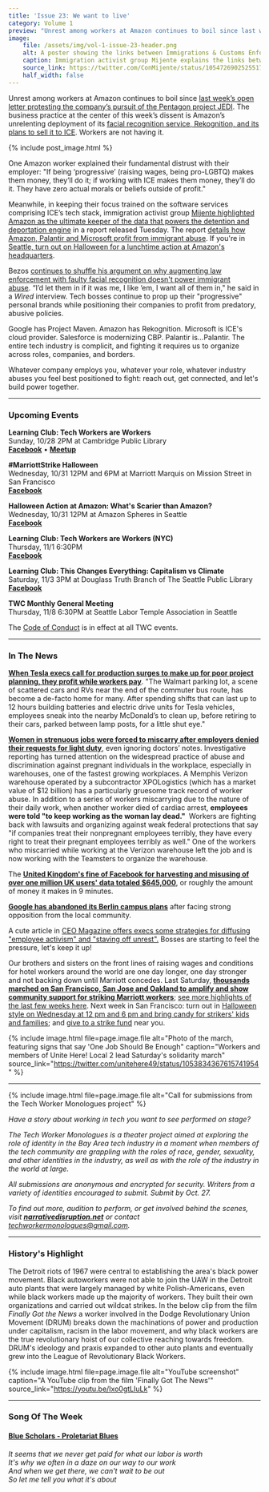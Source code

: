 ```yaml
---
title: 'Issue 23: We want to live'
category: Volume 1
preview: "Unrest among workers at Amazon continues to boil since last week’s open letter protesting the company’s pursuit of the Pentagon project JEDI."
image:
    file: /assets/img/vol-1-issue-23-header.png
    alt: A poster showing the links between Immigrations & Customs Enforcement and tech
    caption: Immigration activist group Mijente explains the links between Immigrations & Customs Enforcement and the tech industry
    source_link: https://twitter.com/ConMijente/status/1054726902525517824
    half_width: false
---
```


<!-- Content imported from: https://us11.campaign-archive.com/?e=dbff030191&u=194e57c175176cfd13007a197&id=5db7945fe7 -->

Unrest among workers at Amazon continues to boil since [last week’s open letter protesting the company’s pursuit of the Pentagon project JEDI](https://medium.com/s/powertrip/im-an-amazon-employee-my-company-shouldn-t-sell-facial-recognition-tech-to-police-36b5fde934ac). The business practice at the center of this week’s dissent is Amazon’s unrelenting deployment of its [facial recognition service, Rekognition, and its plans to sell it to ICE](https://www.vanityfair.com/news/2018/10/theyre-playing-both-sides-bezoss-flirtation-with-ice-appalls-amazon-employees). Workers are not having it.

<!--excerpt-->

{% include post_image.html %}

One Amazon worker explained their fundamental distrust with their employer: "If being ‘progressive’ (raising wages, being pro-LGBTQ) makes them money, they’ll do it; if working with ICE makes them money, they’ll do it. They have zero actual morals or beliefs outside of profit."  
  
Meanwhile, in keeping their focus trained on the software services comprising ICE’s tech stack, immigration activist group [Mijente highlighted Amazon as the ultimate keeper of the data that powers the detention and deportation engine](https://www.democracynow.org/2018/10/24/whos_behind_ice_how_amazon_palantir) in a report released Tuesday. The report&nbsp;[details how Amazon, Palantir and Microsoft profit from immigrant abuse](https://mijente.net/notechforice/). If you're in [Seattle, turn out on Halloween for a lunchtime action at Amazon's headquarters](https://www.facebook.com/events/1968719753187849/).  
  
Bezos&nbsp;[continues to shuffle his argument on why augmenting law enforcement with faulty facial recognition doesn't power immigrant abuse](https://www.thedailybeast.com/amazon-pushes-ice-to-buy-its-face-recognition-surveillance-tech?ref=home%20).&nbsp;“I’d let them in if it was me, I like ‘em, I want all of them in," he said in a _Wired_ interview.&nbsp;Tech bosses continue to prop up their "progressive" personal brands while positioning their companies to profit from predatory, abusive policies.  
  
Google has Project Maven. Amazon has Rekognition. Microsoft is ICE's cloud provider. Salesforce is modernizing CBP. Palantir is...Palantir. The entire tech industry is complicit, and fighting it requires us to organize across roles, companies, and borders.  
  
Whatever company employs you, whatever your role, whatever industry abuses you feel best positioned to fight: reach out, get connected, and let's build power together.

***

###  Upcoming Events

**Learning Club: Tech Workers are Workers&nbsp;**  
Sunday, 10/28 2PM at Cambridge Public Library  
[**Facebook**](https://www.facebook.com/events/238743780129243/) • [**Meetup**](https://www.meetup.com/Tech-Workers-Coalition/)&nbsp;  
  
**#MarriottStrike Halloween**  
Wednesday, 10/31 12PM and 6PM at Marriott Marquis on Mission Street in San Francisco  
[**Facebook**](https://www.facebook.com/events/2071340766509391/)  
  
**Halloween Action at Amazon: What's Scarier than Amazon?**  
Wednesday, 10/31 12PM at Amazon Spheres in Seattle  
[**Facebook**](https://www.facebook.com/events/1968719753187849/)  
  
**Learning Club: Tech Workers are Workers (NYC)**  
Thursday, 11/1 6:30PM&nbsp;  
[**Facebook**](https://www.facebook.com/events/1143273225822675/)  
  
**Learning Club: This Changes Everything: Capitalism vs Climate&nbsp;**  
Saturday, 11/3 3PM at Douglass Truth Branch of The Seattle Public Library  
[**Facebook**](https://www.facebook.com/events/1948636251892939/)  
  
**TWC Monthly General Meeting&nbsp;**  
Thursday, 11/8 6:30PM at Seattle Labor Temple Association in Seattle

The [Code of Conduct](https://techworkerscoalition.org/community-guide/) is in effect at all TWC events.

***

### In The News

[**When Tesla execs call for production surges to make up for poor project planning, they profit while workers pay**](https://www.hcn.org/articles/photos-economy-see-what-a-surge-of-tech-production-means-for-tesla-workers-nevada). "The Walmart parking lot, a scene of scattered cars and RVs near the end of the commuter bus route, has become a de-facto home for many. After spending shifts that can last up to 12 hours building batteries and electric drive units for Tesla vehicles, employees sneak into the nearby McDonald’s to clean up, before retiring to their cars, parked between lamp posts, for a little shut eye."
 
[**Women in strenuous jobs were forced to miscarry after employers denied their requests for light duty**](https://www.nytimes.com/interactive/2018/10/21/business/pregnancy-discrimination-miscarriages.html), even ignoring doctors’ notes.&nbsp;Investigative reporting has turned attention on the widespread practice of abuse and discrimination against pregnant individuals&nbsp;in the workplace, especially in warehouses,&nbsp;one of the fastest growing workplaces. A Memphis Verizon warehouse operated by a subcontractor XPOLogistics (which has a market value of $12 billion) has a particularly gruesome track record of worker abuse. In addition to a&nbsp;series of workers miscarrying due to the nature of their daily work, when another worker died of cardiac arrest, **employees were told "to keep working as the woman lay dead."&nbsp;** Workers are fighting back with lawsuits and organizing against&nbsp;weak federal&nbsp;protections that say "if companies treat their nonpregnant employees terribly, they have every right to treat their pregnant employees terribly as well."&nbsp;One of the workers who miscarried while working at the Verizon warehouse left the job and is now working with the Teamsters to organize the warehouse.
  
The [**United Kingdom's fine of Facebook for&nbsp;harvesting and misusing&nbsp;of over one million UK users' data totaled $645,000**](https://gizmodo.com/facebook-fined-just-645-000-in-uk-over-cambridge-analy-1829989116), or roughly the amount of money it makes in 9 minutes.
  
[**Google has abandoned its Berlin campus plans**](https://www.theguardian.com/technology/2018/oct/24/google-abandons-berlin-base-after-two-years-of-resistance) after facing strong opposition from the local community.&nbsp;  
  
A cute article in [CEO Magazine offers execs some strategies for diffusing "employee activism" and "staving off unrest".](https://www.theceomagazine.com/business/management-leadership/the-rise-of-employee-activism/) Bosses are starting to feel the pressure, let's keep it up!

Our brothers and sisters on the front lines of raising wages and conditions for hotel workers around the world are one day longer, one day stronger and not backing down until Marriott concedes. Last Saturday, [**thousands marched on San Francisco, San Jose and Oakland to amplify and show community support for striking Marriott workers**](https://www.ktvu.com/news/striking-marriott-hotel-workers-march-in-sf-sj-oakland); [see more highlights of the last few weeks here](https://onejob.org/marriottstrike-oct24/). Next week in San Francisco: turn out in [Halloween style on Wednesday at 12 pm and 6 pm and bring candy for strikers' kids and families](https://www.facebook.com/events/2071340766509391/); and [give to a strike fund](https://twitter.com/rlgumpert/status/1054460653283561472) near you.

{% include image.html
    file=page.image.file
    alt="Photo of the march, featuring signs that say 'One Job Should Be Enough"
    caption="Workers and members of Unite Here! Local 2 lead Saturday's solidarity march"
    source_link="https://twitter.com/unitehere49/status/1053834367615741954"
%}

***

{% include image.html
    file=page.image.file
    alt="Call for submissions from the Tech Worker Monologues project"
%}
    
_Have a story about working in tech you want to see performed on stage?_

_The Tech Worker Monologues is a theater project aimed at exploring the role of identity in the Bay Area tech industry in a moment when members of the tech community are grappling with the roles of race, gender, sexuality, and other identities in the industry, as well as with the role of the industry in the world at large._

_All submissions are anonymous and encrypted for security. Writers from a variety of identities encouraged to submit. Submit by Oct. 27._

_To find out more, audition to perform, or get involved behind the scenes, visit [**narrativedisruption.net**](https://www.narrativedisruption.net/) or contact <techworkermonologues@gmail.com>._

***

### History's Highlight

The Detroit riots of 1967 were central to establishing the area's black power movement. Black autoworkers were not able to join the UAW in the Detroit auto plants that were largely managed by white Polish-Americans, even while black workers made up the majority of workers. They built their own organizations and carried out wildcat strikes.&nbsp;In the below&nbsp;clip from the film _Finally Got the News_&nbsp;a&nbsp;worker involved in the Dodge Revolutionary Union Movement (DRUM)&nbsp;breaks down the machinations of power and production under capitalism, racism in the labor movement, and why black workers are the true revolutionary hoist of our collective reaching towards freedom. DRUM's ideology and praxis expanded to other auto plants and eventually grew into the League of Revolutionary Black Workers.&nbsp;

{% include image.html
    file=page.image.file
    alt="YouTube screenshot"
    caption="A YouTube clip from the film 'Finally Got The News'"
    source_link="https://youtu.be/Ixo0gtLIuLk"
%}

***

### Song Of The Week

#### [**Blue Scholars - Proletariat Blues**](https://www.youtube.com/watch?v=YiLo-Q8TVyA)
  
_It seems that we never get paid for what our labor is worth_  
_It's why we often in a daze on our way to our work_  
_And when we get there, we can't wait to be out_  
_So let me tell you what it's about_  
